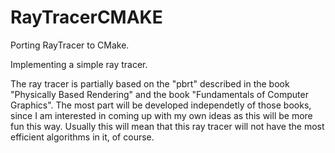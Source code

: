 # RayTracerCMAKE

Porting RayTracer to CMake.

Implementing a simple ray tracer.

The ray tracer is partially based on the "pbrt" described in the book "Physically Based Rendering" and the book "Fundamentals of Computer Graphics". The most part will be developed independetly of those books, since I am interested in coming up with my own ideas as this will be more fun this way. Usually this will mean that this ray tracer will not have the most efficient algorithms in it, of course.
